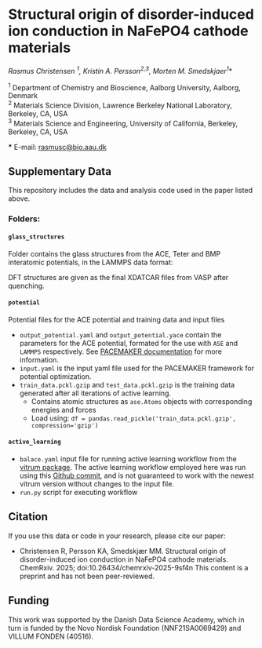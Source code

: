
# Structural origin of disorder-induced ion conduction in NaFePO4 cathode materials

**Rasmus Christensen <sup>1*</sup>,  Kristin A. Persson<sup>2,3</sup>, Morten M. Smedskjaer<sup>1</sup>**

<sup>1</sup> Department of Chemistry and Bioscience, Aalborg University, Aalborg, Denmark  
<sup>2</sup> Materials Science Division, Lawrence Berkeley National Laboratory, Berkeley, CA, USA  
<sup>3</sup> Materials Science and Engineering, University of California, Berkeley, Berkeley, CA, USA  


**\*** E-mail: [rasmusc@bio.aau.dk](mailto:rasmusc@bio.aau.dk)


## Supplementary Data
This repository includes the data and analysis code used in the paper listed above. 

### Folders:

#### `glass_structures`
Folder contains the glass structures from the ACE, Teter and BMP interatomic potentials, in the LAMMPS data format:

DFT structures are given as the final XDATCAR files from VASP after quenching.

#### `potential`
Potential files for the ACE potential and training data and input files

- `output_potential.yaml` and `output_potential.yace` contain the parameters for the ACE potential, formated for the use with `ASE` and `LAMMPS` respectively. See [PACEMAKER documentation](https://pacemaker.readthedocs.io/en/latest/) for more information. 
- `input.yaml` is the input yaml file used for the PACEMAKER framework for potential optimization.
- `train_data.pckl.gzip` and `test_data.pckl.gzip` is the training data generated after all iterations of active learning. 
  - Contains atomic structures as `ase.Atoms` objects with corresponding energies and forces
  - Load using: `df = pandas.read_pickle('train_data.pckl.gzip', compression='gzip')`

#### `active_learning`

 - `balace.yaml` input file for running active learning workflow from the [vitrum package](https://vitrum.readthedocs.io/en/latest/). The active learning workflow employed here was run using this [Github commit](https://github.com/R-Chr/vitrum/commit/60774c191430c3f3f3a5b014876f027bc5194d77), and is not guaranteed to work with the newest vitrum version without changes to the input file.
 - `run.py` script for executing workflow


## Citation
If you use this data or code in your research, please cite our paper:
- Christensen R, Persson KA, Smedskjær MM. Structural origin of disorder-induced ion conduction in NaFePO4 cathode materials. ChemRxiv. 2025; doi:10.26434/chemrxiv-2025-9sf4n  This content is a preprint and has not been peer-reviewed.

## Funding
This work was supported by the Danish Data Science Academy, which in turn is funded by the Novo Nordisk Foundation (NNF21SA0069429) and VILLUM FONDEN (40516).